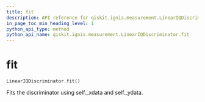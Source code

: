 ```yaml
---
title: fit
description: API reference for qiskit.ignis.measurement.LinearIQDiscriminator.fit
in_page_toc_min_heading_level: 1
python_api_type: method
python_api_name: qiskit.ignis.measurement.LinearIQDiscriminator.fit
---
```


# fit

<span id="qiskit.ignis.measurement.LinearIQDiscriminator.fit" />

`LinearIQDiscriminator.fit()`

Fits the discriminator using self.\_xdata and self.\_ydata.

